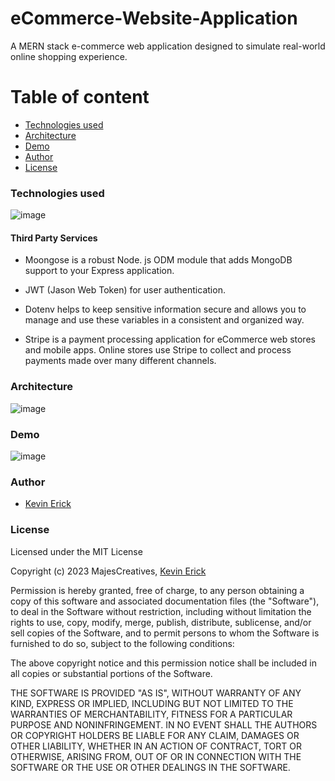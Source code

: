 # eCommerce-Website-Application

A MERN stack e-commerce web application designed to simulate real-world online shopping experience.

# Table of content #
* [Technologies used](#heading-1 "Goto Technologies used")
* [Architecture](#Architecture "Goto Architecture")
* [Demo](#Demo "Goto Demo")
* [Author](#Author "Goto Author")
* [License](#License "Goto License")

### Technologies used ###
![image](https://user-images.githubusercontent.com/36947647/211770685-a2204f80-3893-4654-8f34-da1e44f29663.png)
#### Third Party Services ####

* Moongose is a robust Node. js ODM module that adds MongoDB support to your Express application.

* JWT (Jason Web Token) for user authentication.

* Dotenv helps to keep sensitive information secure and allows you to manage and use these variables in a consistent and organized way.

* Stripe is a payment processing application for eCommerce web stores and mobile apps. Online stores use Stripe to collect and process payments made over many different channels.

### Architecture ###
![image](https://user-images.githubusercontent.com/36947647/211771396-5d6e690c-ab46-4ccc-9537-fc6fcad7003e.png)

### Demo ###
![image](https://user-images.githubusercontent.com/36947647/211771888-c78c8cf1-0255-4ff3-92e0-8aaf947c105b.png)

### Author ###
* [Kevin Erick](https://github.com/Majey "Named link title")

### License ###
Licensed under the MIT License

Copyright (c) 2023 MajesCreatives, [Kevin Erick](https://github.com/Majey "Named link title")

Permission is hereby granted, free of charge, to any person obtaining a copy of this software and associated documentation files (the "Software"), to deal in the Software without restriction, including without limitation the rights to use, copy, modify, merge, publish, distribute, sublicense, and/or sell copies of the Software, and to permit persons to whom the Software is furnished to do so, subject to the following conditions:

The above copyright notice and this permission notice shall be included in all copies or substantial portions of the Software.

THE SOFTWARE IS PROVIDED "AS IS", WITHOUT WARRANTY OF ANY KIND, EXPRESS OR IMPLIED, INCLUDING BUT NOT LIMITED TO THE WARRANTIES OF MERCHANTABILITY,
FITNESS FOR A PARTICULAR PURPOSE AND NONINFRINGEMENT. IN NO EVENT SHALL THE AUTHORS OR COPYRIGHT HOLDERS BE LIABLE FOR ANY CLAIM, DAMAGES OR OTHER
LIABILITY, WHETHER IN AN ACTION OF CONTRACT, TORT OR OTHERWISE, ARISING FROM, OUT OF OR IN CONNECTION WITH THE SOFTWARE OR THE USE OR OTHER DEALINGS IN THE SOFTWARE.





